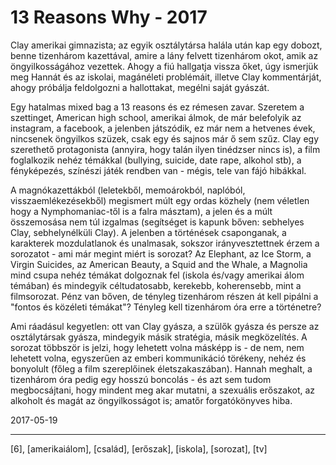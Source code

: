# 13 Reasons Why - 2017

Clay amerikai gimnazista; az egyik osztálytársa halála után kap egy dobozt, benne tizenhárom kazettával, amire a lány felvett tizenhárom okot, amik az öngyilkosságához vezettek. Ahogy a fiú hallgatja vissza őket, úgy ismerjük meg Hannát és az iskolai, magánéleti problémáit, illetve Clay kommentárját, ahogy próbálja feldolgozni a hallottakat, megélni saját gyászát.

Egy hatalmas mixed bag a 13 reasons és ez rémesen zavar. Szeretem a szettinget, American high school, amerikai álmok, de már belefolyik az instagram, a facebook, a jelenben játszódik, ez már nem a hetvenes évek, nincsenek öngyilkos szüzek, csak egy és sajnos már ő sem szűz. Clay egy szerethető protagonista (annyira, hogy talán ilyen tinédzser nincs is), a film foglalkozik nehéz témákkal (bullying, suicide, date rape, alkohol stb), a fényképezés, színészi játék rendben van - mégis, tele van fájó hibákkal.

A magnókazettákból (leletekből, memoárokból, naplóból, visszaemlékezésekből) megismert múlt egy ordas közhely (nem véletlen hogy a Nymphomaniac-től is a falra másztam), a jelen és a múlt összemosása nem túl izgalmas (segítséget is kapunk bőven: sebhelyes Clay, sebhelynélküli Clay). A jelenben a történések csaponganak, a karakterek mozdulatlanok és unalmasak, sokszor irányvesztettnek érzem a sorozatot - ami már megint miért is sorozat? Az Elephant, az Ice Storm, a Virgin Suicides, az American Beauty, a Squid and the Whale, a Magnolia mind csupa nehéz témákat dolgoznak fel (iskola és/vagy amerikai álom témában) és mindegyik céltudatosabb, kerekebb, koherensebb, mint a filmsorozat. Pénz van bőven, de tényleg tizenhárom részen át kell pipálni a "fontos és közéleti témákat"? Tényleg kell tizenhárom óra erre a történetre?

Ami ráadásul kegyetlen: ott van Clay gyásza, a szülők gyásza és persze az osztálytársak gyásza, mindegyik másik stratégia, másik megközelítés. A sorozat többször is jelzi, hogy lehetett volna másképp is - de nem, nem lehetett volna, egyszerűen az emberi kommunikáció törékeny, nehéz és bonyolult (főleg a film szereplőinek életszakaszában). Hannah meghalt, a tizenhárom óra pedig egy hosszú boncolás - és azt sem tudom megbocsájtani, hogy mindent meg akar mutatni, a szexuális erőszakot, az alkoholt és magát az öngyilkosságot is; amatőr forgatókönyves hiba.

2017-05-19

----

[6], [amerikaiálom], [család], [erőszak], [iskola], [sorozat], [tv]
